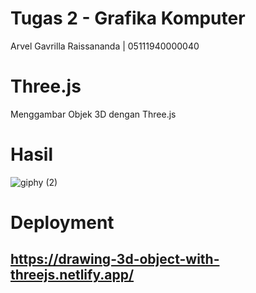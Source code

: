 # Tugas 2 - Grafika Komputer
Arvel Gavrilla Raissananda | 05111940000040

# Three.js
Menggambar Objek 3D dengan Three.js

# Hasil
![giphy (2)](https://user-images.githubusercontent.com/72689610/136881009-b2ab0dc1-66dc-4013-880c-14cd1e504808.gif)

# Deployment
## https://drawing-3d-object-with-threejs.netlify.app/
